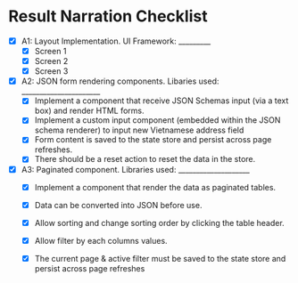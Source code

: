 # Result Narration Checklist


- [X] A1: Layout Implementation. UI Framework: _________
  - [X] Screen 1
  - [X] Screen 2
  - [X] Screen 3

- [X] A2: JSON form rendering components. Libaries used: ______________________
  - [X] Implement a component that receive JSON Schemas input (via a text box) and render HTML forms.
  - [X] Implement a custom input component (embedded within the JSON schema renderer) to input new Vietnamese address field
  - [X] Form content is saved to the state store and persist across page refreshes.
  - [X] There should be a reset action to reset the data in the store.

- [X] A3: Paginated component. Libraries used: ____________________
  - [X] Implement a component that render the data as paginated tables.
  - [X] Data can be converted into JSON before use.
  - [X] Allow sorting and change sorting order by clicking the table header.
  - [X] Allow filter by each columns values.
  - [X] The current page & active filter must be saved to the state store and persist across page refreshes

